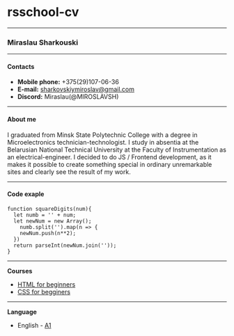 # rsschool-cv
-----------
### Miraslau Sharkouski

-----------

#### Contacts

 - **Mobile phone:** +375(29)107-06-36
 - **E-mail:** sharkovskiymiroslav@gmail.com
 - **Discord:** Miraslau(@MIROSLAVSH) 

------------

#### About me

I graduated from Minsk State Polytechnic College with a degree in Microelectronics technician-technologist. I study in absentia at the Belarusian National Technical University at the Faculty of Instrumentation as an electrical-engineer.
I decided to do JS / Frontend development, as it makes it possible to create something special in ordinary unremarkable sites and clearly see the result of my work.

------------

#### Code exaple

```
function squareDigits(num){    
  let numb = '' + num;
  let newNum = new Array();
    numb.split('').map(n => {
    newNum.push(n**2);
  })
  return parseInt(newNum.join(''));
}
 ```
-------------

**Courses**
  - [HTML for beginners](https://ru.code-basics.com/languages/html)
  - [CSS  for begginers](https://ru.code-basics.com/languages/css)
  
--------------

 **Language**
  - English - [A1](https://www.efset.org/quick-check/take-test/#set15-190/result)

